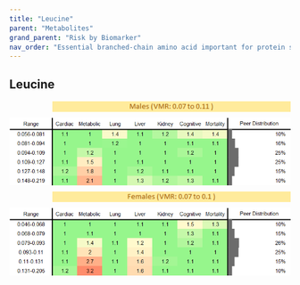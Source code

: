 ```yaml
---
title: "Leucine"
parent: "Metabolites"
grand_parent: "Risk by Biomarker"
nav_order: "Essential branched-chain amino acid important for protein synthesis, muscle repair, and energy production."
---
```



## Leucine




<div style="display: flex; flex-direction: column; gap: 10px;">

  <img src="/assets/images/vmrbiomarker_leucine__male.png" alt="Leucine VMR Male" style="margin-left: 15%">
  <img src="/assets/images/rr_leucine__male.png" alt="Leucine RR Male">

  <img src="/assets/images/vmrbiomarker_leucine__female.png" alt="Leucine VMR Female" style="margin-left: 15%; ">
  <img src="/assets/images/rr_leucine__female.png" alt="Leucine RR Female">

</div>




